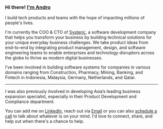 ### Hi there! [I'm Andro](https://rvalessandro.com)

I build tech products and teams with the hope of impacting millions of people's lives.

I'm currently the COO & CTO of [Systeric](https://systeric.com), a software development company that helps you transform your business by building technical solutions for your unique everyday business challenges.
We take product ideas from end-to-end by integrating product management, design, and software engineering teams to enable enterprises and technology disruptors across the globe to thrive as modern digital businesses.

I’ve been involved in building software systems for companies in various domains ranging from Construction, Pharmacy, Mining, Banking, and Fintech in Indonesia, Malaysia, Germany, Netherlands, and Qatar.

---

I was also previously involved in developing Asia’s leading business expansion specialist, especially in their Product Development and Compliance department.

You can add me on [LinkedIn](https://linkedin.com/in/rvalessandro), reach out via [Email](mailto:andro@systeric.com) or you can also [schedule a call](https://fantastical.app/rvalessandro/30-min) to talk about whatever is on your mind. I'd love to connect, share, and help out when there's a chance to help.
